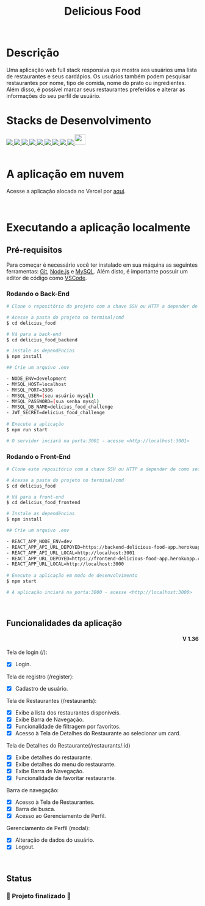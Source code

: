 <h1 align="center">Delicious Food</h1>
<br>

# Descrição
Uma aplicação web full stack responsiva que mostra aos usuários uma lista de restaurantes e seus cardápios. Os usuários também podem pesquisar restaurantes por nome, tipo de comida, nome do prato ou ingredientes. Além disso, é possível marcar seus restaurantes preferidos e alterar as informações do seu perfil de usuário.
<br>

# Stacks de Desenvolvimento

<div>
  <a href="https://javascript.info/">
    <img src="https://img.shields.io/badge/javascript-339933?style=for-the-badge&logo=javascript&color=black" />
  </a>
  <a href="https://developer.mozilla.org/pt-BR/docs/Web/HTML">
    <img src="https://img.shields.io/badge/html5-339933?style=for-the-badge&logo=html5&color=black" />
  </a>
  <a href="https://www.w3schools.com/cssref/">
    <img src="https://img.shields.io/badge/css-339933?style=for-the-badge&logo=css3&color=black" />
  </a>
  <a href="https://pt-br.reactjs.org/docs/getting-started.html">
    <img src="https://img.shields.io/badge/React-339933?style=for-the-badge&logo=react&color=black" />
  </a>
  <a href="https://styled-components.com/docs">
    <img src="https://img.shields.io/badge/Styled--Components-339933?style=for-the-badge&logo=styledcomponents&color=black" />
  </a>
  <a href="https://docs.npmjs.com/">
    <img src="https://img.shields.io/badge/Node.js-339933?style=for-the-badge&logo=nodedotjs&color=black" />
  </a>
  <a href="https://expressjs.com/pt-br/">
    <img src="https://img.shields.io/badge/Express.js-339933?style=for-the-badge&logo=express&color=black" /> 
  </a>
  <a href="https://dev.mysql.com/doc/">
    <img src="https://img.shields.io/badge/MySQL-339933?style=for-the-badge&logo=mysql&color=black" />
  </a>
  <a href="https://sequelize.org/">
    <img src="https://img.shields.io/badge/Sequelize-339933?style=for-the-badge&logo=sequelize&color=black" />
  </a>
    <a href="https://sequelize.org/">
    <img src="http://jwt.io/img/logo-asset.svg" height="28px"/>
  </a>
</div>
<br>

# A aplicação em nuvem

Acesse a aplicação alocada no Vercel por <a target="_blanck" href="https://deliciousfood.vercel.app/">aqui<a/>.

<br>  

# Executando a aplicação localmente
## Pré-requisitos

Para começar é necessário você ter instalado em sua máquina as seguintes ferramentas: [Git](https://git-scm.com), [Node.js](https://nodejs.org/en/) e [MySQL](https://dev.mysql.com/doc/). Além disto, é importante possuir um editor de código como [VSCode](https://code.visualstudio.com/).

### Rodando o Back-End

```bash
# Clone o repositório do projeto com a chave SSH ou HTTP a depender de como seu git está configurado.

# Acesse a pasta do projeto no terminal/cmd
$ cd delicius_food

# Vá para a back-end
$ cd delicius_food_backend

# Instale as dependências
$ npm install

## Crie um arquivo .env

- NODE_ENV=development
- MYSQL_HOST=localhost
- MYSQL_PORT=3306
- MYSQL_USER=(seu usuário mysql)
- MYSQL_PASSWORD=(sua senha mysql)
- MYSQL_DB_NAME=delicius_food_challenge
- JWT_SECRET=delicius_food_challenge
	
# Execute a aplicação
$ npm run start

# O servidor inciará na porta:3001 - acesse <http://localhost:3001>
```

### Rodando o Front-End 

```bash
# Clone este repositório com a chave SSH ou HTTP a depender de como seu git está configurado.

# Acesse a pasta do projeto no terminal/cmd
$ cd delicius_food

# Vá para a front-end
$ cd delicius_food_frontend

# Instale as dependências
$ npm install

## Crie um arquivo .env

- REACT_APP_NODE_ENV=dev
- REACT_APP_API_URL_DEPOYED=https://backend-delicious-food-app.herokuapp.com
- REACT_APP_API_URL_LOCAL=http://localhost:3001
- REACT_APP_URL_DEPOYED=https://frontend-delicious-food-app.herokuapp.com
- REACT_APP_URL_LOCAL=http://localhost:3000
	
# Execute a aplicação em modo de desenvolvimento
$ npm start

# A aplicação inciará na porta:3000 - acesse <http://localhost:3000>
```

<br>

## Funcionalidades da aplicação

<div align=right>
	<h4>V 1.36</h4>

</div>

Tela de login (/):
- [x] Login.

Tela de registro (/register):
- [x] Cadastro de usuário.

Tela de Restaurantes (/restaurants):
- [x] Exibe a lista dos restaurantes disponíveis.
- [x] Exibe Barra de Navegação.
- [x] Funcionalidade de filtragem por favoritos.
- [x] Acesso à Tela de Detalhes do Restaurante ao selecionar um card.

Tela de Detalhes do Restaurante(/restaurants/:id)
- [x] Exibe detalhes do restaurante.
- [x] Exibe detalhes do menu do restaurante.
- [x] Exibe Barra de Navegação.
- [x] Funcionalidade de favoritar restaurante.

Barra de navegação:
- [x] Acesso à Tela de Restaurantes.
- [x] Barra de busca.
- [x] Acesso ao Gerenciamento de Perfil.

Gerenciamento de Perfil (modal):
- [x] Alteração de dados do usuário.
- [x] Logout.

<br>

## Status

<h3> 
	🚧  Projeto finalizado 🚧
</h3>
